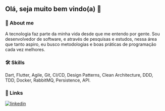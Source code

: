 ## Olá, seja muito bem vindo(a) 👋

### 🚀 About me
A tecnologia faz parte da minha vida desde que me entendo por gente. Sou desenvolvedor de software, e através de pesquisas e estudos, nessa área que tanto aspiro, eu busco metodologias e boas práticas de programação cada vez melhores.

### 🛠 Skills
Dart, Flutter, Agile, Git, CI/CD, Design Patterns, Clean Architecture, DDD, TDD, Docker, RabbitMQ, Persistence, API.

### 🔗 Links
[![linkedin](https://img.shields.io/badge/linkedin-0A66C2?style=for-the-badge&logo=linkedin&logoColor=white)](https://www.linkedin.com/mthsena)
